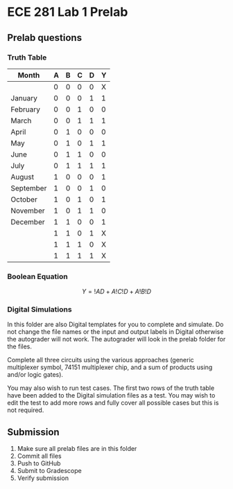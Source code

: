 # ECE 281 Lab 1 Prelab

## Prelab questions

### Truth Table

| Month     | A | B | C | D | Y |
|-----------|---|---|---|---|---|
|           | 0 | 0 | 0 | 0 | X |
| January   | 0 | 0 | 0 | 1 | 1 |
| February  | 0 | 0 | 1 | 0 | 0 |
| March     | 0 | 0 | 1 | 1 | 1 |
| April     | 0 | 1 | 0 | 0 | 0 |
| May       | 0 | 1 | 0 | 1 | 1 |
| June      | 0 | 1 | 1 | 0 | 0 |
| July      | 0 | 1 | 1 | 1 | 1 |
| August    | 1 | 0 | 0 | 0 | 1 |
| September | 1 | 0 | 0 | 1 | 0 |
| October   | 1 | 0 | 1 | 0 | 1 |
| November  | 1 | 0 | 1 | 1 | 0 |
| December  | 1 | 1 | 0 | 0 | 1 |
|           | 1 | 1 | 0 | 1 | X |
|           | 1 | 1 | 1 | 0 | X |
|           | 1 | 1 | 1 | 1 | X |

### Boolean Equation

$$
Y = !AD + A!C!D + A!B!D
$$

### Digital Simulations

In this folder are also Digital templates for you to complete and simulate.  Do not change the file names or the input and output labels in Digital otherwise the autograder will not work.  The autograder will look in the prelab folder for the files.

Complete all three circuits using the various approaches (generic multiplexer symbol, 74151 multiplexer chip, and a sum of products using and/or logic gates).

You may also wish to run test cases.  The first two rows of the truth table have been added to the Digital simulation files as a test.  You may wish to edit the test to add more rows and fully cover all possible cases but this is not required.

## Submission

1. Make sure all prelab files are in this folder
2. Commit all files
3. Push to GitHub
4. Submit to Gradescope
5. Verify submission
